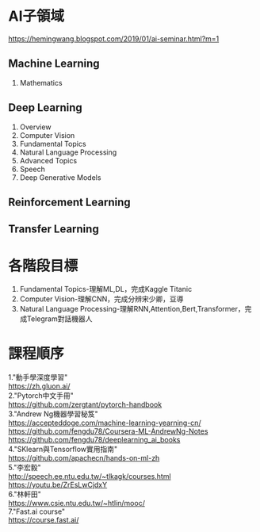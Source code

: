 # AI子領域
https://hemingwang.blogspot.com/2019/01/ai-seminar.html?m=1

## Machine Learning   
1. Mathematics  

## Deep Learning
1. Overview  
2. Computer Vision  
3. Fundamental Topics  
4. Natural Language Processing  
5. Advanced Topics  
6. Speech  
7. Deep Generative Models  
## Reinforcement Learning  
## Transfer Learning 
# 各階段目標  
1. Fundamental Topics-理解ML,DL，完成Kaggle Titanic  
2. Computer Vision-理解CNN，完成分辨宋少卿，豆導  
3. Natural Language Processing-理解RNN,Attention,Bert,Transformer，完成Telegram對話機器人  

# 課程順序  
1."動手學深度學習"  
https://zh.gluon.ai/  
2."Pytorch中文手冊"    
https://github.com/zergtant/pytorch-handbook    
3."Andrew Ng機器學習秘笈"  
https://accepteddoge.com/machine-learning-yearning-cn/  
https://github.com/fengdu78/Coursera-ML-AndrewNg-Notes  
https://github.com/fengdu78/deeplearning_ai_books  
4."SKlearn與Tensorflow實用指南"  
https://github.com/apachecn/hands-on-ml-zh  
5."李宏毅"  
http://speech.ee.ntu.edu.tw/~tlkagk/courses.html  
https://youtu.be/ZrEsLwCjdxY  
6."林軒田"  
https://www.csie.ntu.edu.tw/~htlin/mooc/  
7."Fast.ai course"  
https://course.fast.ai/  

